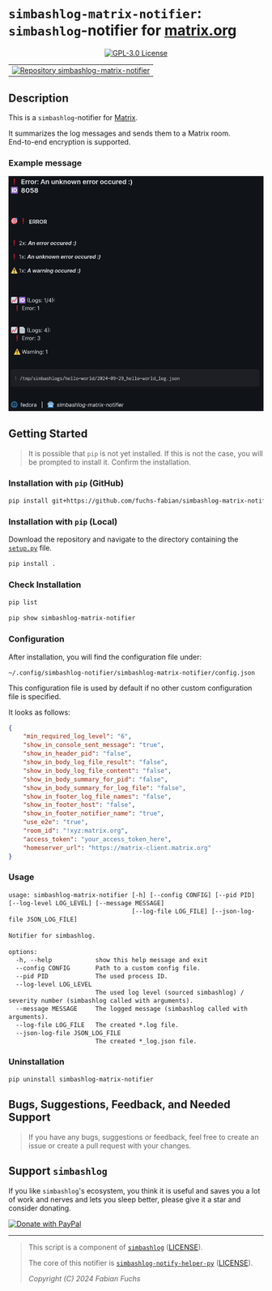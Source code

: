 # `simbashlog-matrix-notifier`: `simbashlog`-notifier for [matrix.org](https://matrix.org/)

<p align="center">
  <a href="./LICENSE">
    <img alt="GPL-3.0 License" src="https://img.shields.io/badge/GitHub-GPL--3.0-informational">
  </a>
</p>

<div align="center">
  <table>
    <tr>
      <td>
        <a href="https://github.com/fuchs-fabian/simbashlog-matrix-notifier">
          <img src="https://github-readme-stats.vercel.app/api/pin/?username=fuchs-fabian&repo=simbashlog-matrix-notifier&theme=holi&hide_border=true&border_radius=10" alt="Repository simbashlog-matrix-notifier"/>
        </a>
      </td>
    </tr>
  </table>
</div>

## Description

This is a `simbashlog`-notifier for [Matrix](https://matrix.org/).

It summarizes the log messages and sends them to a Matrix room.\
End-to-end encryption is supported.

### Example message

![Example message](./example_message.png)

## Getting Started

> It is possible that `pip` is not yet installed. If this is not the case, you will be prompted to install it. Confirm the installation.

### Installation with `pip` (GitHub)

```bash
pip install git+https://github.com/fuchs-fabian/simbashlog-matrix-notifier
```

### Installation with `pip` (Local)

Download the repository and navigate to the directory containing the [`setup.py`](setup.py) file.

```bash
pip install .
```

### Check Installation

```bash
pip list
```

```bash
pip show simbashlog-matrix-notifier
```

### Configuration

After installation, you will find the configuration file under:

```plain
~/.config/simbashlog-notifier/simbashlog-matrix-notifier/config.json
```

This configuration file is used by default if no other custom configuration file is specified.

It looks as follows:

```json
{
    "min_required_log_level": "6",
    "show_in_console_sent_message": "true",
    "show_in_header_pid": "false",
    "show_in_body_log_file_result": "false",
    "show_in_body_log_file_content": "false",
    "show_in_body_summary_for_pid": "false",
    "show_in_body_summary_for_log_file": "false",
    "show_in_footer_log_file_names": "false",
    "show_in_footer_host": "false",
    "show_in_footer_notifier_name": "true",
    "use_e2e": "true",
    "room_id": "!xyz:matrix.org",
    "access_token": "your_access_token_here",
    "homeserver_url": "https://matrix-client.matrix.org"
}
```

### Usage

```plain
usage: simbashlog-matrix-notifier [-h] [--config CONFIG] [--pid PID] [--log-level LOG_LEVEL] [--message MESSAGE]
                                  [--log-file LOG_FILE] [--json-log-file JSON_LOG_FILE]

Notifier for simbashlog.

options:
  -h, --help            show this help message and exit
  --config CONFIG       Path to a custom config file.
  --pid PID             The used process ID.
  --log-level LOG_LEVEL
                        The used log level (sourced simbashlog) / severity number (simbashlog called with arguments).
  --message MESSAGE     The logged message (simbashlog called with arguments).
  --log-file LOG_FILE   The created *.log file.
  --json-log-file JSON_LOG_FILE
                        The created *_log.json file.
```

### Uninstallation

```bash
pip uninstall simbashlog-matrix-notifier
```

## Bugs, Suggestions, Feedback, and Needed Support

> If you have any bugs, suggestions or feedback, feel free to create an issue or create a pull request with your changes.

## Support `simbashlog`

If you like `simbashlog`'s ecosystem, you think it is useful and saves you a lot of work and nerves and lets you sleep better, please give it a star and consider donating.

<a href="https://www.paypal.com/donate/?hosted_button_id=4G9X8TDNYYNKG" target="_blank">
  <!--
    https://github.com/stefan-niedermann/paypal-donate-button
  -->
  <img src="https://raw.githubusercontent.com/stefan-niedermann/paypal-donate-button/master/paypal-donate-button.png" style="height: 90px; width: 217px;" alt="Donate with PayPal"/>
</a>

---

> This script is a component of [`simbashlog`](https://github.com/fuchs-fabian/simbashlog) ([LICENSE](https://github.com/fuchs-fabian/simbashlog/blob/main/LICENSE)).
>
> The core of this notifier is [`simbashlog-notify-helper-py`](https://github.com/fuchs-fabian/simbashlog-notify-helper-py) ([LICENSE](https://github.com/fuchs-fabian/simbashlog-notify-helper-py/blob/main/LICENSE)).
>
> *Copyright (C) 2024 Fabian Fuchs*
